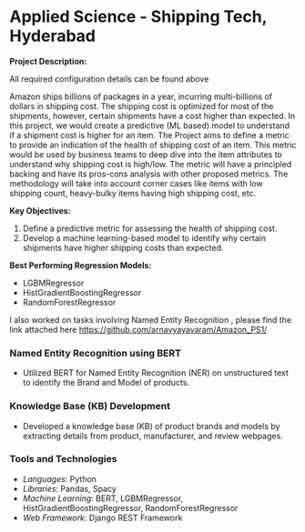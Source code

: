 # Applied Science - Shipping Tech, Hyderabad

**Project Description:**

All required configuration details can be found above

Amazon ships billions of packages in a year, incurring multi-billions of dollars in shipping cost. The shipping cost is optimized for most of the shipments, however, certain shipments have a cost higher than expected. In this project, we would create a predictive (ML based) model to understand if a shipment cost is higher for an item. The Project aims to define a metric to provide an indication of the health of shipping cost of an item. This metric would be used by business teams to deep dive into the item attributes to understand why shipping cost is high/low. The metric will have a principled backing and have its pros-cons analysis with other proposed metrics. The methodology will take into account corner cases like items with low shipping count, heavy-bulky items having high shipping cost, etc.

**Key Objectives:**

1. Define a predictive metric for assessing the health of shipping cost.
2. Develop a machine learning-based model to identify why certain shipments have higher shipping costs than expected.

**Best Performing Regression Models:**
- LGBMRegressor
- HistGradientBoostingRegressor
- RandomForestRegressor

I also worked on tasks involving Named Entity Recognition , please find the link attached here https://github.com/arnavyayavaram/Amazon_PS1/

### Named Entity Recognition using BERT

- Utilized BERT for Named Entity Recognition (NER) on unstructured text to identify the Brand and Model of products.

### Knowledge Base (KB) Development

- Developed a knowledge base (KB) of product brands and models by extracting details from product, manufacturer, and review webpages.

### Tools and Technologies

- *Languages*: Python
- *Libraries*: Pandas, Spacy
- *Machine Learning*: BERT, LGBMRegressor, HistGradientBoostingRegressor, RandomForestRegressor
- *Web Framework*: Django REST Framework

